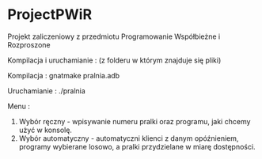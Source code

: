 # ProjectPWiR
Projekt zaliczeniowy z przedmiotu Programowanie Współbieżne i Rozproszone

Kompilacja i uruchamianie : (z folderu w którym znajduje się pliki)

Kompilacja :
gnatmake pralnia.adb
 
Uruchamianie :
./pralnia 

Menu :
1. Wybór ręczny - wpisywanie numeru pralki oraz programu, jaki chcemy użyć w konsolę.
2. Wybór automatyczny - automatyczni klienci z danym opóźnieniem, programy wybierane losowo, a pralki przydzielane w miarę dostępności.
